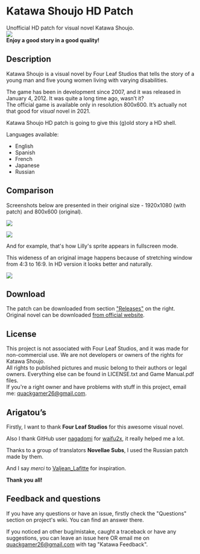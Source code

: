 # Katawa Shoujo HD Patch

Unofficial HD patch for visual novel Katawa Shoujo.  
![](https://i.imgur.com/A9IM5CN.png)  
__Enjoy a good story in a good quality!__

## Description
Katawa Shoujo is a visual novel by Four Leaf Studios that tells the story of a young man and five young women living with varying disabilities. 

The game has been in development since 2007, and it was released in January 4, 2012. It was quite a long time ago, wasn’t it?  
The official game is available only in resolution 800x600. It’s actually not that good for *visual* novel in 2021.

Katawa Shoujo HD patch is going to give this (g)old story a HD shell.

Languages available:
* English
* Spanish
* French
* Japanese
* Russian

## Comparison

Screenshots below are presented in their original size - 1920x1080 (with patch) and 800x600 (original).

![](https://i.imgur.com/HbQRSWU.jpg)

![](https://i.imgur.com/25lpUHw.jpg)    

And for example, that's how Lilly's sprite appears in fullscreen mode.

This wideness of an original image happens because of stretching window from 4:3 to 16:9. In HD version it looks better and naturally.

![](https://i.imgur.com/nXreBJw.jpg)

## Download

The patch can be downloaded from section ["Releases"](https://github.com/letow/KatawaShoujoHD/releases) on the right.  
Original novel can be downloaded [from official website](https://www.katawa-shoujo.com/).

## License

This project is not associated with Four Leaf Studios, and it was made for non-commercial use. We are not developers or owners of the rights for Katawa Shoujo.  
All rights to published pictures and music belong to their authors or legal owners. Everything else can be found in LICENSE.txt and Game Manual.pdf files.  
If you're a right owner and have problems with stuff in this project, email me: <quackgamer26@gmail.com>.

## Arigatou’s

Firstly, I want to thank **Four Leaf Studios** for this awesome visual novel.  

Also I thank GitHub user [nagadomi](https://github.com/nagadomi) for [waifu2x](https://github.com/nagadomi/waifu2x), it really helped me a lot. 

Thanks to a group of translators **Novellae Subs**, I used the Russian patch made by them.

And I say *merci* to [Valjean_Lafitte](https://www.reddit.com/user/Valjean_Lafitte/) for inspiration.

**Thank you all!**

## Feedback and questions

If you have any questions or have an issue, firstly check the "Questions" section on project's wiki. You can find an answer there.

If you noticed an other bug/mistake, caught a traceback or have any suggestions, you can leave an issue here OR email me on <quackgamer26@gmail.com> with tag "Katawa Feedback".
